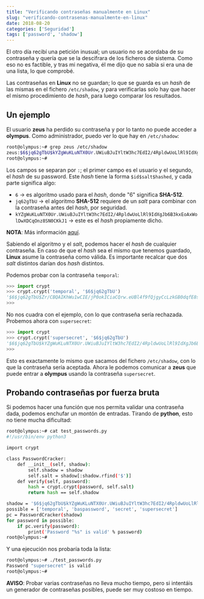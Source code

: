```yaml
---
title: "Verificando contraseñas manualmente en Linux"
slug: "verificando-contrasenas-manualmente-en-linux"
date: 2018-08-20
categories: ['Seguridad']
tags: ['password', 'shadow']
---
```


El otro día recibí una petición inusual; un usuario no se acordaba de su contraseña y quería que se la descifrara de los ficheros de sistema. Como eso no es factible, y tras mi negativa, él me dijo que no sabía si era una de una lista, lo que comprobé.<!--more-->

Las contraseñas en **Linux** no se guardan; lo que se guarda es un *hash* de las mismas en el fichero `/etc/shadow`, y para verificarlas solo hay que hacer el mismo procedimiento de *hash*, para luego comparar los resultados.

## Un ejemplo

El usuario **zeus** ha perdido su contraseña y por lo tanto no puede acceder a **olympus**. Como administrador, puedo ver lo que hay en `/etc/shadow`:

```bash
root@olympus:~# grep zeus /etc/shadow
zeus:$6$jq62gTbU$kYZgWuKLuNTX0Ur.UWiuBJuIYltW3hc7EdI2/4RpldwUoLlRl9IdXgJb6B3kxEoAxWolDwXDCqOnz8SN0CKkJ1:17739:0:99999:7:::
root@olympus:~#
```

Los campos se separan por `:`; el primer campo es el usuario y el segundo, el *hash* de su password. Este *hash* tiene la forma `$id$salt$hashed`, y cada parte significa algo:

* `6` &rarr; es algoritmo usado para el *hash*, donde "6" significa **SHA-512**.
* `jq62gTbU` &rarr; el algoritmo **SHA-512** requiere de un *salt* para combinar con la contraseña antes del *hash*, por seguridad.
* `kYZgWuKLuNTX0Ur.UWiuBJuIYltW3hc7EdI2/4RpldwUoLlRl9IdXgJb6B3kxEoAxWolDwXDCqOnz8SN0CKkJ1` &rarr; este es el *hash* propiamente dicho.

**NOTA**: Más información [aquí](https://www.cyberciti.biz/faq/understanding-etcshadow-file/).

Sabiendo el algoritmo y el *salt*, podemos hacer el *hash* de cualquier contraseña. En caso de que el *hash* sea el mismo que tenemos guardado, **Linux** asume la contraseña como válida. Es importante recalcar que dos *salt* distintos darían dos *hash* distintos.

Podemos probar con la contraseña `temporal`:

```python
>>> import crypt
>>> crypt.crypt('temporal', '$6$jq62gTbU')
'$6$jq62gTbU$Zr/CBQAIKhWu1wCIE/jP0okICiaCQrw.eUBl4f9fQjgyCcLzkGB0dqfE8sM4tB1YG/DtLtaompXqvIrpPlErn1'
>>>
```

No nos cuadra con el ejemplo, con lo que contraseña sería rechazada. Probemos ahora con `supersecret`:

```python
>>> import crypt
>>> crypt.crypt('supersecret', '$6$jq62gTbU')
'$6$jq62gTbU$kYZgWuKLuNTX0Ur.UWiuBJuIYltW3hc7EdI2/4RpldwUoLlRl9IdXgJb6B3kxEoAxWolDwXDCqOnz8SN0CKkJ1'
>>>
```

Esto es exactamente lo mismo que sacamos del fichero `/etc/shadow`, con lo que la contraseña sería aceptada. Ahora le podemos comunicar a **zeus** que puede entrar a **olympus** usando la contraseña `supersecret`.

## Probando contraseñas por fuerza bruta

Si podemos hacer una función que nos permita validar una contraseña dada, podemos enchufar un montón de entradas. Tirando de **python**, esto no tiene mucha dificultad:

```bash
root@olympus:~# cat test_passwords.py
#!/usr/bin/env python3

import crypt

class PasswordCracker:
    def __init__(self, shadow):
        self.shadow = shadow
        self.salt = shadow[:shadow.rfind('$')]
    def verify(self, password):
        hash = crypt.crypt(password, self.salt)
        return hash == self.shadow

shadow = '$6$jq62gTbU$kYZgWuKLuNTX0Ur.UWiuBJuIYltW3hc7EdI2/4RpldwUoLlRl9IdXgJb6B3kxEoAxWolDwXDCqOnz8SN0CKkJ1'
possible = ['temporal', 'baspassword', 'secret', 'supersecret']
pc = PasswordCracker(shadow)
for password in possible:
    if pc.verify(password):
        print('Password "%s" is valid' % password)
root@olympus:~#
```

Y una ejecución nos probaría toda la lista:

```bash
root@olympus:~# ./test_passwords.py
Password "supersecret" is valid
root@olympus:~#
```

**AVISO**: Probar varias contraseñas no lleva mucho tiempo, pero si intentáis un generador de contraseñas posibles, puede ser muy costoso en tiempo.
